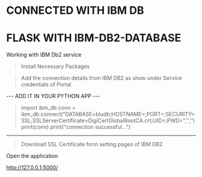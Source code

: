 # CONNECTED WITH IBM DB

# FLASK WITH IBM-DB2-DATABASE

Working with IBM Db2 service 

> Install Necessary Packages

> Add the connection details from IBM DB2 as show under Service credentials of Portal

--- ADD IT IN YOUR PYTHON APP ---
> import ibm_db
> conn = ibm_db.connect("DATABASE=bludb;HOSTNAME=<HOSTNAME>;PORT=<PORTNUMBER>;SECURITY=SSL;SSLServerCertificate=DigiCertGlobalRootCA.crt;UID=<USERNAME>;PWD=<PASSWORD>",'','')
> print(conn)
> print("connection successful...")

----------

> Download SSL Certificate form setting pages of IBM DB2

Open the application

http://127.0.0.1:5000/
